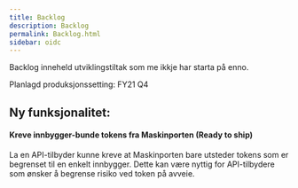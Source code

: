 ```yaml
---
title: Backlog
description: Backlog
permalink: Backlog.html
sidebar: oidc
---
```



Backlog inneheld utviklingstiltak som me ikkje har starta på enno.



Planlagd produksjonssetting: FY21 Q4

## Ny funksjonalitet:


#### Kreve innbygger-bunde tokens fra Maskinporten (Ready to ship)

La en API-tilbyder kunne kreve at Maskinporten bare utsteder tokens som er begrenset til en enkelt innbygger. Dette kan være nyttig for API-tilbydere som ønsker å begrense risiko ved token på avveie.

